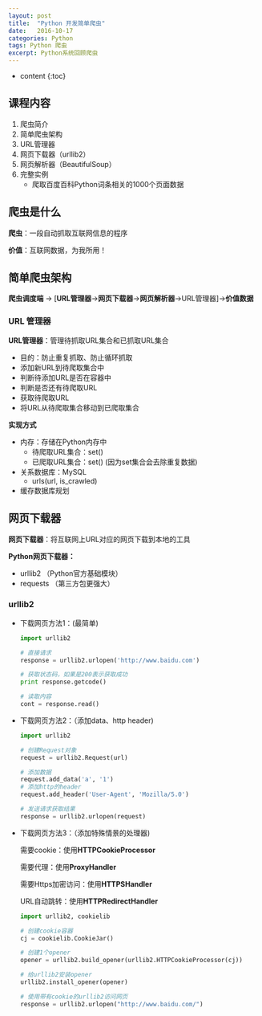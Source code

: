 ```yaml
---
layout: post
title:  "Python 开发简单爬虫"
date:   2016-10-17 
categories: Python
tags: Python 爬虫
excerpt: Python系统回顾爬虫
---
```

* content
{:toc}


## 课程内容

1. 爬虫简介
2. 简单爬虫架构
3. URL管理器
4. 网页下载器（urllib2）
5. 网页解析器（BeautifulSoup）
6. 完整实例
   * 爬取百度百科Python词条相关的1000个页面数据



## 爬虫是什么

**爬虫**：一段自动抓取互联网信息的程序

**价值**：互联网数据，为我所用！



## 简单爬虫架构

**爬虫调度端** -> [**URL管理器**->**网页下载器**->**网页解析器**->URL管理器]->**价值数据**



### URL 管理器

**URL管理器**：管理待抓取URL集合和已抓取URL集合

* 目的：防止重复抓取、防止循环抓取
* 添加新URL到待爬取集合中
* 判断待添加URL是否在容器中
* 判断是否还有待爬取URL
* 获取待爬取URL
* 将URL从待爬取集合移动到已爬取集合

**实现方式**

* 内存：存储在Python内存中 
  * 待爬取URL集合：set()
  * 已爬取URL集合：set() (因为set集合会去除重复数据)
* 关系数据库：MySQL
  * urls(url, is_crawled)
* 缓存数据库规划



## 网页下载器

**网页下载器**：将互联网上URL对应的网页下载到本地的工具

**Python网页下载器：**

* urllib2 （Python官方基础模块）
* requests （第三方包更强大）



### urllib2

* 下载网页方法1：(最简单)

  ```python
  import urllib2

  # 直接请求
  response = urllib2.urlopen('http://www.baidu.com')

  # 获取状态码，如果是200表示获取成功
  print response.getcode()

  # 读取内容
  cont = response.read()
  ```


* 下载网页方法2：（添加data、http header)

  ```python
  import urllib2

  # 创建Request对象
  request = urllib2.Request(url)

  # 添加数据
  request.add_data('a', '1')
  # 添加http的header
  request.add_header('User-Agent', 'Mozilla/5.0')

  # 发送请求获取结果
  response = urllib2.urlopen(request)
  ```

* 下载网页方法3：（添加特殊情景的处理器)

  需要cookie：使用**HTTPCookieProcessor**

  需要代理：使用**ProxyHandler**

  需要Https加密访问：使用**HTTPSHandler**

  URL自动跳转：使用**HTTPRedirectHandler**

  ```python
  import urllib2, cookielib

  # 创建cookie容器
  cj = cookielib.CookieJar()

  # 创建1个opener
  opener = urllib2.build_opener(urllib2.HTTPCookieProcessor(cj))

  # 给urllib2安装opener
  urllib2.install_opener(opener)

  # 使用带有cookie的urllib2访问网页
  response = urllib2.urlopen("http://www.baidu.com/")

  ```

  ​